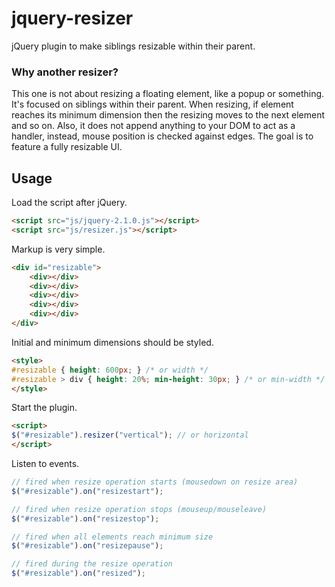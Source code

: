 jquery-resizer
==============

jQuery plugin to make siblings resizable within their parent.

### Why another resizer?

This one is not about resizing a floating element, like a popup or something. It's focused on siblings within their parent. When resizing, if element reaches its minimum dimension then the resizing moves to the next element and so on. Also, it does not append anything to your DOM to act as a handler, instead, mouse position is checked against edges. The goal is to feature a fully resizable UI.

## Usage

Load the script after jQuery.

```html
<script src="js/jquery-2.1.0.js"></script>
<script src="js/resizer.js"></script>
```

Markup is very simple.

```html
<div id="resizable">
	<div></div>
	<div></div>
	<div></div>
	<div></div>
	<div></div>
</div>
```

Initial and minimum dimensions should be styled.

```html
<style>
#resizable { height: 600px; } /* or width */
#resizable > div { height: 20%; min-height: 30px; } /* or min-width */
</style>
```

Start the plugin.

```html
<script>
$("#resizable").resizer("vertical"); // or horizontal
</script>
```

Listen to events.

```js
// fired when resize operation starts (mousedown on resize area)
$("#resizable").on("resizestart");

// fired when resize operation stops (mouseup/mouseleave)
$("#resizable").on("resizestop");

// fired when all elements reach minimum size
$("#resizable").on("resizepause");

// fired during the resize operation
$("#resizable").on("resized");
```
